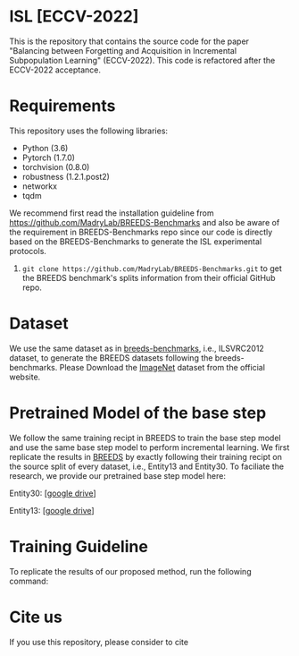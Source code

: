 # ISL [ECCV-2022]

This is the repository that contains the source code for the paper "Balancing between Forgetting and Acquisition in Incremental Subpopulation Learning" (ECCV-2022). This code is refactored after the ECCV-2022 acceptance.


# Requirements
This repository uses the following libraries:

- Python (3.6)
- Pytorch (1.7.0)
- torchvision (0.8.0)
- robustness (1.2.1.post2)
- networkx
- tqdm

We recommend first read the installation guideline from https://github.com/MadryLab/BREEDS-Benchmarks and also be aware of the requirement in BREEDS-Benchmarks repo since our code is directly based on the BREEDS-Benchmarks to generate the ISL experimental protocols.

1. `git clone https://github.com/MadryLab/BREEDS-Benchmarks.git` to get the BREEDS benchmark's splits information from their official GitHub repo.


# Dataset
We use the same dataset as in [breeds-benchmarks](https://openreview.net/forum?id=mQPBmvyAuk), i.e., ILSVRC2012 dataset, to generate the BREEDS datasets following the breeds-benchmarks. Please Download the [ImageNet](http://www.image-net.org/) dataset from the official website.

# Pretrained Model of the base step
We follow the same training recipt in BREEDS to train the base step model and use the same base step model to perform incremental learning. We first replicate the results in [BREEDS]((https://openreview.net/forum?id=mQPBmvyAuk)) by exactly following their training recipt on the source split of every dataset, i.e., Entity13 and Entity30. To faciliate the research, we provide our pretrained base step model here: 

Entity30: [[google drive](https://drive.google.com/file/d/1O6NFbqK55m3LP697TIjjjotUl_jHOn0c/view?usp=sharing)] 

Entity13: [[google drive](https://drive.google.com/file/d/1jlJ2XDxt4U_itLiL09mCaIL1bEpTA_N_/view?usp=sharing)]


# Training Guideline
To replicate the results of our proposed method, run the following command:


# Cite us
If you use this repository, please consider to cite
